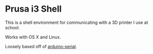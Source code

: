 Prusa i3 Shell
==============

This is a shell environment for communicating with a 3D printer I use at school.

Works with OS X and Linux.

Loosely based off of [arduino-serial](https://github.com/todbot/arduino-serial).
